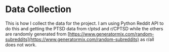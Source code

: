 # Data Collection

This is how I collect the data for the project. I am using Python Reddit API to do this and getting the PTSD data from r/ptsd and r/CPTSD while the others are randomly generated from [https://www.generatormix.com/random-subreddits](https://www.generatormix.com/random-subreddits) as r/all does not work.
